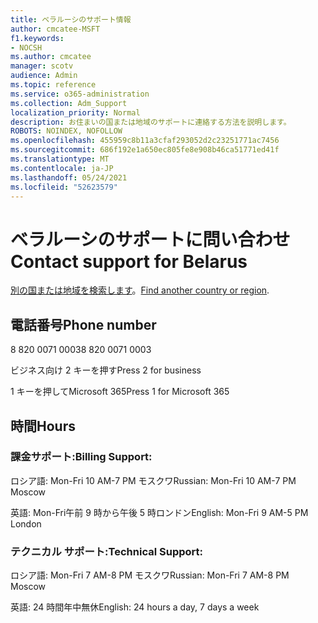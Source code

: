 ```yaml
---
title: ベラルーシのサポート情報
author: cmcatee-MSFT
f1.keywords:
- NOCSH
ms.author: cmcatee
manager: scotv
audience: Admin
ms.topic: reference
ms.service: o365-administration
ms.collection: Adm_Support
localization_priority: Normal
description: お住まいの国または地域のサポートに連絡する方法を説明します。
ROBOTS: NOINDEX, NOFOLLOW
ms.openlocfilehash: 455959c8b11a3cfaf293052d2c23251771ac7456
ms.sourcegitcommit: 686f192e1a650ec805fe8e908b46ca51771ed41f
ms.translationtype: MT
ms.contentlocale: ja-JP
ms.lasthandoff: 05/24/2021
ms.locfileid: "52623579"
---
```

# <a name="contact-support-for-belarus"></a><span data-ttu-id="d01c3-103">ベラルーシのサポートに問い合わせ</span><span class="sxs-lookup"><span data-stu-id="d01c3-103">Contact support for Belarus</span></span>

<span data-ttu-id="d01c3-104">[別の国または地域を検索します](../../business-video/get-help-support.md)。</span><span class="sxs-lookup"><span data-stu-id="d01c3-104">[Find another country or region](../../business-video/get-help-support.md).</span></span>

## <a name="phone-number"></a><span data-ttu-id="d01c3-105">電話番号</span><span class="sxs-lookup"><span data-stu-id="d01c3-105">Phone number</span></span>
<span data-ttu-id="d01c3-106">8 820 0071 0003</span><span class="sxs-lookup"><span data-stu-id="d01c3-106">8 820 0071 0003</span></span>

<span data-ttu-id="d01c3-107">ビジネス向け 2 キーを押す</span><span class="sxs-lookup"><span data-stu-id="d01c3-107">Press 2 for business</span></span>

<span data-ttu-id="d01c3-108">1 キーを押してMicrosoft 365</span><span class="sxs-lookup"><span data-stu-id="d01c3-108">Press 1 for Microsoft 365</span></span>

## <a name="hours"></a><span data-ttu-id="d01c3-109">時間</span><span class="sxs-lookup"><span data-stu-id="d01c3-109">Hours</span></span>
### <a name="billing-support"></a><span data-ttu-id="d01c3-110">課金サポート:</span><span class="sxs-lookup"><span data-stu-id="d01c3-110">Billing Support:</span></span>

<span data-ttu-id="d01c3-111">ロシア語: Mon-Fri 10 AM-7 PM モスクワ</span><span class="sxs-lookup"><span data-stu-id="d01c3-111">Russian: Mon-Fri 10 AM-7 PM Moscow</span></span>

<span data-ttu-id="d01c3-112">英語: Mon-Fri午前 9 時から午後 5 時ロンドン</span><span class="sxs-lookup"><span data-stu-id="d01c3-112">English: Mon-Fri 9 AM-5 PM London</span></span>

### <a name="technical-support"></a><span data-ttu-id="d01c3-113">テクニカル サポート:</span><span class="sxs-lookup"><span data-stu-id="d01c3-113">Technical Support:</span></span>

<span data-ttu-id="d01c3-114">ロシア語: Mon-Fri 7 AM-8 PM モスクワ</span><span class="sxs-lookup"><span data-stu-id="d01c3-114">Russian: Mon-Fri 7 AM-8 PM Moscow</span></span>

<span data-ttu-id="d01c3-115">英語: 24 時間年中無休</span><span class="sxs-lookup"><span data-stu-id="d01c3-115">English: 24 hours a day, 7 days a week</span></span>
